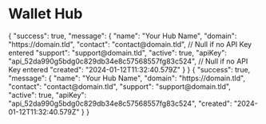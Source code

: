 # Wallet Hub

<api-doc openapi-path="../hub.yaml">

<api-endpoint openapi-path="../hub.yaml" endpoint="/v0/hub/{hubID}" method="GET">
    <response type="200">
        <sample>
{
    "success": true,
    "message": {
        "name": "Your Hub Name",
        "domain": "https://domain.tld",
        "contact": "contact@domain.tld", // Null if no API Key entered
        "support": "support@domain.tld",
        "active": true,
        "apiKey": "api_52da990g5bdg0c829db34e8c57568557fg83c524", // Null if no API Key entered
        "created": "2024-01-12T11:32:40.579Z"
    }
}
        </sample>
    </response>
</api-endpoint>
<api-endpoint openapi-path="../hub.yaml" endpoint="/v0/hub/create" method="POST">
    <response type="200">
        <sample>
{
    "success": true,
    "message": {
        "name": "Your Hub Name",
        "domain": "https://domain.tld",
        "contact": "contact@domain.tld",
        "support": "support@domain.tld",
        "active": true,
        "apiKey": "api_52da990g5bdg0c829db34e8c57568557fg83c524",
        "created": "2024-01-12T11:32:40.579Z"
    }
}
        </sample>    
    </response>
</api-endpoint>
